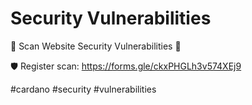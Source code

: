 # Security Vulnerabilities

👾 Scan Website Security Vulnerabilities 👾

🛡️ Register scan: https://forms.gle/ckxPHGLh3v574XEj9

#cardano #security #vulnerabilities
